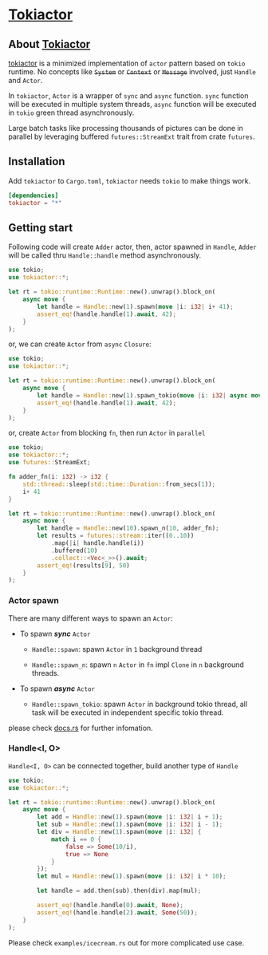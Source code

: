 # [Tokiactor](https://github.com/yexiangyu/tokiactor)

## About [Tokiactor](https://github.com/yexiangyu/tokiactor)

[tokiactor](https://github.com/yexiangyu/tokiactor) is a minimized implementation of `actor` pattern based on `tokio` runtime. No concepts like ~~`System`~~ or ~~`Context`~~ or ~~`Message`~~ involved, just `Handle` and `Actor`.

In `tokiactor`, `Actor` is a wrapper of `sync` and `async` function. `sync` function will be executed in multiple system threads, `async` function will be executed in `tokio` green thread asynchronously.

Large batch tasks like processing thousands of pictures can be done in parallel by leveraging buffered `futures::StreamExt` trait from crate `futures`.

## Installation

Add `tokiactor` to `Cargo.toml`, `tokiactor` needs `tokio` to make things work.

```toml
[dependencies]
tokiactor = "*"
```

## Getting start

Following code will create `Adder` actor, then, actor spawned in `Handle`, `Adder` will be called thru `Handle::handle` method asynchronously.

```rust
use tokio;
use tokiactor::*;

let rt = tokio::runtime::Runtime::new().unwrap().block_on(
	async move {
		let handle = Handle::new(1).spawn(move |i: i32| i+ 41);
		assert_eq!(handle.handle(1).await, 42);
	}
);
```
or, we can create `Actor` from `async` `Closure`:

```rust
use tokio;
use tokiactor::*;

let rt = tokio::runtime::Runtime::new().unwrap().block_on(
	async move {
		let handle = Handle::new(1).spawn_tokio(move |i: i32| async move {i + 41});
		assert_eq!(handle.handle(1).await, 42);
	}
);
```

or, create `Actor` from blocking `fn`, then run `Actor` in `parallel`

```rust
use tokio;
use tokiactor::*;
use futures::StreamExt;

fn adder_fn(i: i32) -> i32 {
	std::thread::sleep(std::time::Duration::from_secs(1));
	i+ 41
}

let rt = tokio::runtime::Runtime::new().unwrap().block_on(
	async move {
		let handle = Handle::new(10).spawn_n(10, adder_fn);
		let results = futures::stream::iter((0..10))
			.map(|i| handle.handle(i))
			.buffered(10)
			.collect::<Vec<_>>().await;
		assert_eq!(results[9], 50)
	}
);
```

###  Actor spawn

There are many different ways to spawn an `Actor`:

-  To spawn ***sync*** `Actor`

	- `Handle::spawn`: spawn `Actor` in `1` background thread

	- `Handle::spawn_n`: spawn `n` `Actor` in `fn` impl `Clone` in `n` background threads.

-  To spawn ***async*** `Actor`

	- `Handle::spawn_tokio`: spawn `Actor` in background tokio thread, all task will be executed in independent specific tokio thread.

please check [docs.rs](http://docs.rs/tokiactor) for further infomation.

### Handle<I, O>

`Handle<I, O>` can be connected together, build another type of `Handle`

```rust
use tokio;
use tokiactor::*;

let rt = tokio::runtime::Runtime::new().unwrap().block_on(
	async move {
		let add = Handle::new(1).spawn(move |i: i32| i + 1);
		let sub = Handle::new(1).spawn(move |i: i32| i - 1);
		let div = Handle::new(1).spawn(move |i: i32| {
			match i == 0 {
				false => Some(10/i),
				true => None
			}
		});
		let mul = Handle::new(1).spawn(move |i: i32| i * 10);

		let handle = add.then(sub).then(div).map(mul);

		assert_eq!(handle.handle(0).await, None);
		assert_eq!(handle.handle(2).await, Some(50));
	}
);
```
Please check `examples/icecream.rs` out for more complicated use case.
